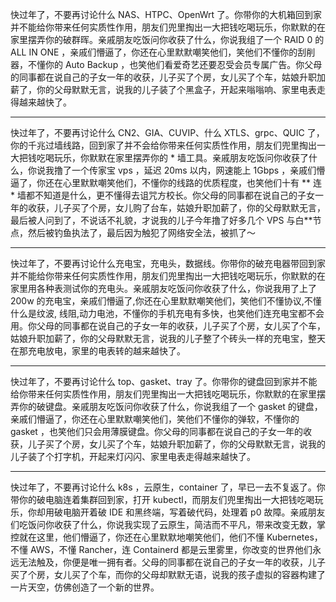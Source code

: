 快过年了，不要再讨论什么 NAS、HTPC、OpenWrt 了。你带你的大机箱回到家并不能给你带来任何实质性作用，朋友们兜里掏出一大把钱吃喝玩乐，你默默的在家里摆弄你的破群晖。亲戚朋友吃饭问你收获了什么，你说我组了一个 RAID 0 的 ALL IN ONE ，亲戚们懵逼了，你还在心里默默嘲笑他们，笑他们不懂你的刮削器，不懂你的 Auto Backup ，也笑他们看爱奇艺还要忍受会员专属广告。你父母的同事都在说自己的子女一年的收获，儿子买了个房，女儿买了个车，姑娘升职加薪了，你的父母默默无言，说我的儿子装了个黑盒子，开起来嗡嗡响、家里电表走得越来越快了。

---

快过年了，不要再讨论什么 CN2、GIA、CUVIP、什么 XTLS、grpc、QUIC 了，你的千兆过墙线路，回到家了并不会给你带来任何实质性作用，朋友们兜里掏出一大把钱吃喝玩乐，你默默在家里摆弄你的 * 墙工具。亲戚朋友吃饭问你收获了什么，你说我撸了一个传家宝 vps ，延迟 20ms 以内，网速能上 1Gbps ，亲戚们懵逼了，你还在心里默默嘲笑他们，不懂你的线路的优质程度，也笑他们十有 ** 连 * 墙都不知道是什么，更不懂得去诅咒方校长。你父母的同事都在说自己的子女一年的收获，儿子买了个房，女儿购了台车，姑娘升职加薪了，你的父母默默无言，最后被人问到了，不说话不礼貌，才说我的儿子今年撸了好多几个 VPS 与白**节点，然后被钓鱼执法了，最后因为触犯了网络安全法，被抓了～

---

快过年了，不要再讨论什么充电宝，充电头，数据线。你带你的破充电器带回到家并不能给你带来任何实质性作用，朋友们兜里掏出一大把钱吃喝玩乐，你默默的在家里用各种表测试你的充电头。亲戚朋友吃饭问你收获了什么，你说我用了上了 200w 的充电宝，亲戚们懵逼了,你还在心里默默嘲笑他们，笑他们不懂协议,不懂什么是纹波, 线阻,动力电池，不懂你的手机充电有多快，也笑他们连充电宝都不会用。你父母的同事都在说自己的子女一年的收获，儿子买了个房，女儿买了个车，姑娘升职加薪了，你的父母默默无言，说我的儿子整了个砖头一样的充电宝，整天在那充电放电，家里的电表转的越来越快了。

---

快过年了，不要再讨论什么 top、gasket、tray 了。你带你的键盘回到家并不能给你带来任何实质性作用，朋友们兜里掏出一大把钱吃喝玩乐，你默默的在家里摆弄你的破键盘。亲戚朋友吃饭问你收获了什么，你说我组了一个 gasket 的键盘，亲戚们懵逼了，你还在心里默默嘲笑他们，笑他们不懂你的弹软，不懂你的 gasket ，也笑他们只会用薄膜键盘。你父母的同事都在说自己的子女一年的收获，儿子买了个房，女儿买了个车，姑娘升职加薪了，你的父母默默无言，说我的儿子装了个打字机，开起来灯闪闪、家里电表走得越来越快了。

---

快过年了，不要再讨论什么 k8s ，云原生，container 了，早已一去不复返了。你带你的破电脑连着集群回到家，打开 kubectl，而朋友们兜里掏出一大把钱吃喝玩乐，你却用破电脑开着破 IDE 和黑终端，写着破代码，处理着 p0 故障。亲戚朋友们吃饭问你收获了什么，你说我实现了云原生，简洁而不平凡，带来改变无数，掌控就在这里，他们懵逼了，你还在心里默默地嘲笑他们，他们不懂 Kubernetes，不懂 AWS，不懂 Rancher，连 Containerd 都是云里雾里，你改变的世界他们永远无法触及，你便是唯一拥有者。父母的同事都在说自己的子女一年的收获，儿子买了个房，女儿买了个车，而你的父母却默默无语，说我的孩子虚拟的容器构建了一片天空，仿佛创造了一个新的世界。